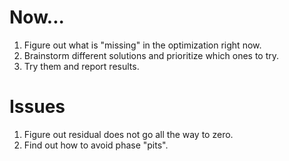 Now...
======

1.  Figure out what is "missing" in the optimization right now.
1.  Brainstorm different solutions and prioritize which ones to try.
1.  Try them and report results.

Issues
=======

1.  Figure out residual does not go all the way to zero.
1.  Find out how to avoid phase "pits".


